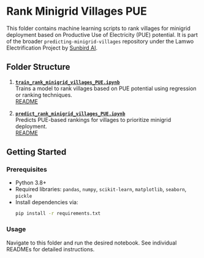 # Rank Minigrid Villages PUE

This folder contains machine learning scripts to rank villages for minigrid deployment based on Productive Use of Electricity (PUE) potential. It is part of the broader `predicting-minigrid-villages` repository under the Lamwo Electrification Project by [Sunbird AI](https://github.com/SunbirdAI).

## Folder Structure

1. **[`train_rank_minigrid_villages_PUE.ipynb`](#train-rank-minigrid-villages-pue)**  
   Trains a model to rank villages based on PUE potential using regression or ranking techniques.  
   [README](docs/train_rank_minigrid_villages_PUE.md)

2. **[`predict_rank_minigrid_villages_PUE.ipynb`](#predict-rank-minigrid-villages-pue)**  
   Predicts PUE-based rankings for villages to prioritize minigrid deployment.  
   [README](docs/predict_rank_minigrid_villages_PUE.md)

## Getting Started

### Prerequisites
- Python 3.8+
- Required libraries: `pandas`, `numpy`, `scikit-learn`, `matplotlib`, `seaborn`, `pickle`
- Install dependencies via:
  ```bash
  pip install -r requirements.txt
  ```

### Usage
Navigate to this folder and run the desired notebook. See individual READMEs for detailed instructions.
